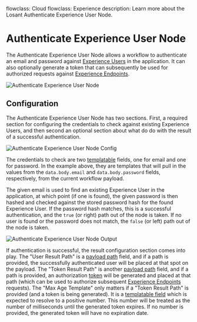 flowclass: Cloud
flowclass: Experience
description: Learn more about the Losant Authenticate Experience User Node.

# Authenticate Experience User Node

The Authenticate Experience User Node allows a workflow to authenticate an email and password against [Experience Users](/experiences/users/) in the application. It can also optionally generate a token that can subsequently be used for authorized requests against [Experience Endpoints](/experiences/endpoints/).

![Authenticate Experience User Node](/images/workflows/experience/authenticate-node.png "Authenticate Experience User Node")

## Configuration

The Authenticate Experience User Node has two sections. First, a required section for configuring the credentials to check against existing Experience Users, and then second an optional section about what do do with the result of a successful authentication.

![Authenticate Experience User Node Config](/images/workflows/experience/authenticate-node-config.png "Authenticate Experience User Node Config")

The credentials to check are two [templatable](/workflows/accessing-payload-data/#string-templates) fields, one for email and one for password. In the example above, they are templates that will pull in the values from the `data.body.email` and `data.body.password` fields, respectively, from the current workflow payload.

The given email is used to find an existing Experience User in the application, at which point (if one is found), the given password is then hashed and checked against the stored password hash for the found Experience User. If the password hash matches, this is a successful authentication, and the `true` (or right) path out of the node is taken. If no user is found or the password does not match, the `false` (or left) path out of the node is taken.

![Authenticate Experience User Node Output](/images/workflows/experience/authenticate-node-output.png "Authenticate Experience User Node Output")

If authentication is successful, the result configuration section comes into play. The "User Result Path" is a [payload path](/workflows/accessing-payload-data/#payload-paths) field, and if a path is provided, the successfully authenticated user will be placed at that spot on the payload. The "Token Result Path" is another [payload path](/workflows/accessing-payload-data/#payload-paths) field, and if a path is provided, an authorization [token](/workflows/experience/generate-token/) will be generated and placed at that path (which can be used to authorize subsequent [Experience Endpoints](/experiences/endpoints/) requests). The "Max Age Template" only matters if a "Token Result Path" is provided (and a token is being generated). It is a [templatable field](/workflows/accessing-payload-data/#string-templates) which is expected to resolve to a positive number. This number will be treated as the number of milliseconds until the generated token expires. If no number is provided, the generated token will have no expiration date.
